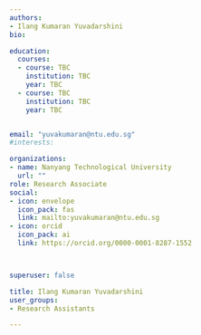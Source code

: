 ```yaml
---
authors:
- Ilang Kumaran Yuvadarshini
bio: 

education:
  courses:
  - course: TBC
    institution: TBC
    year: TBC
  - course: TBC
    institution: TBC
    year: TBC


email: "yuvakumaran@ntu.edu.sg"
#interests:

organizations:
- name: Nanyang Technological University
  url: ""
role: Research Associate
social:
- icon: envelope
  icon_pack: fas
  link: mailto:yuvakumaran@ntu.edu.sg
- icon: orcid
  icon_pack: ai
  link: https://orcid.org/0000-0001-8287-1552



superuser: false

title: Ilang Kumaran Yuvadarshini
user_groups:
- Research Assistants

---
```


